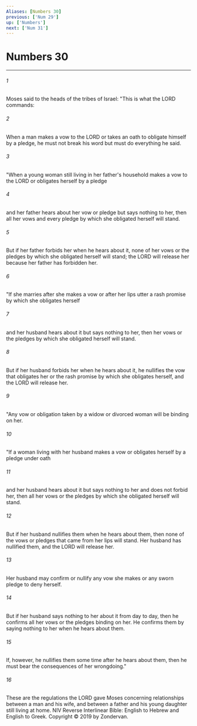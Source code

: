 ```yaml
---
Aliases: [Numbers 30]
previous: ['Num 29']
up: ['Numbers']
next: ['Num 31']
---
```

# Numbers 30

***


###### 1 
Moses said to the heads of the tribes of Israel: "This is what the LORD commands: 

###### 2 
When a man makes a vow to the LORD or takes an oath to obligate himself by a pledge, he must not break his word but must do everything he said. 

###### 3 
"When a young woman still living in her father's household makes a vow to the LORD or obligates herself by a pledge 

###### 4 
and her father hears about her vow or pledge but says nothing to her, then all her vows and every pledge by which she obligated herself will stand. 

###### 5 
But if her father forbids her when he hears about it, none of her vows or the pledges by which she obligated herself will stand; the LORD will release her because her father has forbidden her. 

###### 6 
"If she marries after she makes a vow or after her lips utter a rash promise by which she obligates herself 

###### 7 
and her husband hears about it but says nothing to her, then her vows or the pledges by which she obligated herself will stand. 

###### 8 
But if her husband forbids her when he hears about it, he nullifies the vow that obligates her or the rash promise by which she obligates herself, and the LORD will release her. 

###### 9 
"Any vow or obligation taken by a widow or divorced woman will be binding on her. 

###### 10 
"If a woman living with her husband makes a vow or obligates herself by a pledge under oath 

###### 11 
and her husband hears about it but says nothing to her and does not forbid her, then all her vows or the pledges by which she obligated herself will stand. 

###### 12 
But if her husband nullifies them when he hears about them, then none of the vows or pledges that came from her lips will stand. Her husband has nullified them, and the LORD will release her. 

###### 13 
Her husband may confirm or nullify any vow she makes or any sworn pledge to deny herself. 

###### 14 
But if her husband says nothing to her about it from day to day, then he confirms all her vows or the pledges binding on her. He confirms them by saying nothing to her when he hears about them. 

###### 15 
If, however, he nullifies them some time after he hears about them, then he must bear the consequences of her wrongdoing." 

###### 16 
These are the regulations the LORD gave Moses concerning relationships between a man and his wife, and between a father and his young daughter still living at home. NIV Reverse Interlinear Bible: English to Hebrew and English to Greek. Copyright © 2019 by Zondervan.
